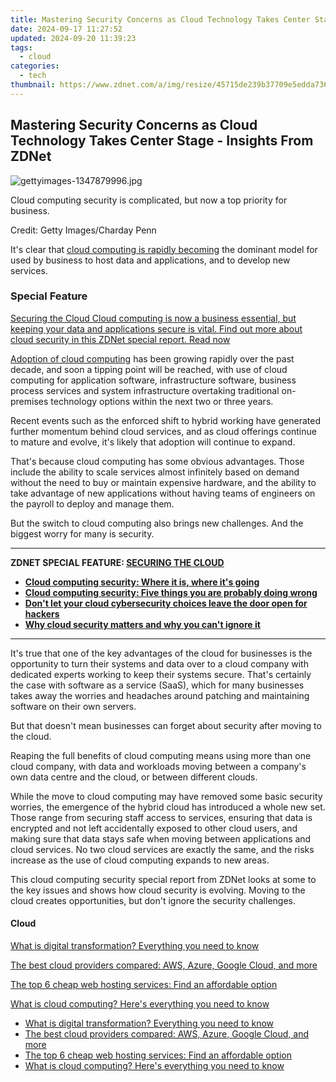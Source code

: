 ```yaml
---
title: Mastering Security Concerns as Cloud Technology Takes Center Stage - Insights From ZDNet
date: 2024-09-17 11:27:52
updated: 2024-09-20 11:39:23
tags:
  - cloud
categories:
  - tech
thumbnail: https://www.zdnet.com/a/img/resize/45715de239b37709e5edda736dfa7d66948e09c4/2022/05/24/d624664b-65a6-46ad-a952-f30822a45733/gettyimages-1347879996.jpg?width=278&height=156&fit=crop&auto=webp
---
```


## Mastering Security Concerns as Cloud Technology Takes Center Stage - Insights From ZDNet

![gettyimages-1347879996.jpg](https://www.zdnet.com/a/img/resize/d4ad6a2878004411a17c7ff648a01408104618d6/2022/05/24/d624664b-65a6-46ad-a952-f30822a45733/gettyimages-1347879996.jpg?auto=webp&width=1280)

Cloud computing security is complicated, but now a top priority for business.

Credit: Getty Images/Charday Penn

It's clear that [cloud computing is rapidly becoming](https://www.zdnet.com/article/what-is-cloud-computing-everything-you-need-to-know-about-the-cloud/) the dominant model for used by business to host data and applications, and to develop new services.

### Special Feature

[Securing the Cloud Cloud computing is now a business essential, but keeping your data and applications secure is vital. Find out more about cloud security in this ZDNet special report.  Read now](https://www.zdnet.com/topic/securing-the-cloud/)

[Adoption of cloud computing](https://www.zdnet.com/article/cloud-computing-has-won-but-we-still-dont-know-what-that-means/) has been growing rapidly over the past decade, and soon a tipping point will be reached, with use of cloud computing for application software, infrastructure software, business process services and system infrastructure overtaking traditional on-premises technology options within the next two or three years. 

Recent events such as the enforced shift to hybrid working have generated further momentum behind cloud services, and as cloud offerings continue to mature and evolve, it's likely that adoption will continue to expand. 

That's because cloud computing has some obvious advantages. Those include the ability to scale services almost infinitely based on demand without the need to buy or maintain expensive hardware, and the ability to take advantage of new applications without having teams of engineers on the payroll to deploy and manage them.

But the switch to cloud computing also brings new challenges. And the biggest worry for many is security.

---

**ZDNET SPECIAL FEATURE: [SECURING THE CLOUD](https://www.zdnet.com/topic/securing-the-cloud/)**

* [**Cloud computing security: Where it is, where it's going**](https://www.zdnet.com/article/cloud-computing-security-where-it-is-where-its-going/)
* [**Cloud computing security: Five things you are probably doing wrong**](https://www.zdnet.com/article/cloud-computing-security-five-things-you-are-probably-doing-wrong/)
* [**Don't let your cloud cybersecurity choices leave the door open for hackers**](https://www.zdnet.com/article/dont-let-your-cloud-cybersecurity-choices-leave-the-door-open-for-hackers/)
* [**Why cloud security matters and why you can't ignore it**](https://www.zdnet.com/article/why-cloud-security-matters-and-why-you-cant-ignore-it/)

---

It's true that one of the key advantages of the cloud for businesses is the opportunity to turn their systems and data over to a cloud company with dedicated experts working to keep their systems secure. That's certainly the case with software as a service (SaaS), which for many businesses takes away the worries and headaches around patching and maintaining software on their own servers. 

But that doesn't mean businesses can forget about security after moving to the cloud. 

Reaping the full benefits of cloud computing means using more than one cloud company, with data and workloads moving between a company's own data centre and the cloud, or between different clouds. 

While the move to cloud computing may have removed some basic security worries, the emergence of the hybrid cloud has introduced a whole new set. Those range from securing staff access to services, ensuring that data is encrypted and not left accidentally exposed to other cloud users, and making sure that data stays safe when moving between applications and cloud services. No two cloud services are exactly the same, and the risks increase as the use of cloud computing expands to new areas.

This cloud computing security special report from ZDNet looks at some to the key issues and shows how cloud security is evolving. Moving to the cloud creates opportunities, but don't ignore the security challenges.

#### Cloud

[​What is digital transformation? Everything you need to know](https://www.zdnet.com/article/what-is-digital-transformation-everything-you-need-to-know-about-how-technology-is-reshaping/ "​What is digital transformation? Everything you need to know")

[The best cloud providers compared: AWS, Azure, Google Cloud, and more](https://www.zdnet.com/article/the-top-cloud-providers-of-2021-aws-microsoft-azure-google-cloud-hybrid-saas/ "The best cloud providers compared: AWS, Azure, Google Cloud, and more")

[The top 6 cheap web hosting services: Find an affordable option](https://www.zdnet.com/article/best-cheap-web-hosting/ "The top 6 cheap web hosting services: Find an affordable option")

[What is cloud computing? Here's everything you need to know](https://www.zdnet.com/article/what-is-cloud-computing-everything-you-need-to-know-about-the-cloud/ "What is cloud computing? Here's everything you need to know")

* [​What is digital transformation? Everything you need to know](https://www.zdnet.com/article/what-is-digital-transformation-everything-you-need-to-know-about-how-technology-is-reshaping/ "​What is digital transformation? Everything you need to know")
* [The best cloud providers compared: AWS, Azure, Google Cloud, and more](https://www.zdnet.com/article/the-top-cloud-providers-of-2021-aws-microsoft-azure-google-cloud-hybrid-saas/ "The best cloud providers compared: AWS, Azure, Google Cloud, and more")
* [The top 6 cheap web hosting services: Find an affordable option](https://www.zdnet.com/article/best-cheap-web-hosting/ "The top 6 cheap web hosting services: Find an affordable option")
* [What is cloud computing? Here's everything you need to know](https://www.zdnet.com/article/what-is-cloud-computing-everything-you-need-to-know-about-the-cloud/ "What is cloud computing? Here's everything you need to know")

<ins class="adsbygoogle"
     style="display:block"
     data-ad-format="autorelaxed"
     data-ad-client="ca-pub-7571918770474297"
     data-ad-slot="1223367746"></ins>



<ins class="adsbygoogle"
     style="display:block"
     data-ad-client="ca-pub-7571918770474297"
     data-ad-slot="8358498916"
     data-ad-format="auto"
     data-full-width-responsive="true"></ins>
